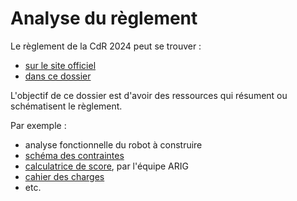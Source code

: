 # Analyse du règlement

Le règlement de la CdR 2024 peut se trouver :
- [sur le site officiel](https://www.coupederobotique.fr/edition-2024/le-concours/reglement-2024/)
- [dans ce dossier](./Eurobot2024_Rules_CUP_FR_FINAL.pdf)

L'objectif de ce dossier est d'avoir des ressources qui résument ou schématisent le règlement.

Par exemple :
- analyse fonctionnelle du robot à construire
- [schéma des contraintes](./Contraintes%20cdr.pdf)
- [calculatrice de score](https://cdr-score.netlify.app/#/2024), par l'équipe ARIG
- [cahier des charges](https://docs.google.com/spreadsheets/d/1i9yqzbxxjoHJ5d2Z0rLyOdNfti14u90X9DAD5YJj5Ws/edit#gid=0)
- etc.

